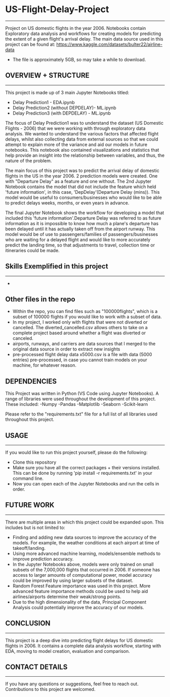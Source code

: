 # US-Flight-Delay-Project
---
Project on US domestic flights in the year 2006. Notebooks contain Exploratory data analysis and workflows for creating models for predicting the extent of a given flight's arrival delay.
The main data source used in this project can be found at: https://www.kaggle.com/datasets/bulter22/airline-data
- The file is approximately 5GB, so may take a while to download.

## OVERVIEW + STRUCTURE
---
This project is made up of 3 main Jupyter Notebooks titled:
- Delay Prediction1 - EDA.ipynb
- Delay Prediction2 (without DEPDELAY)- ML.ipynb
- Delay Prediction3 (with DEPDELAY) - ML.ipynb

The focus of Delay Prediction1 was to understand the dataset (US Domestic Flights - 2006) that we were working with through exploratory data analysis. We wanted to understand the various factors that affected flight delays, whilst also collecting data from external sources so that we could attempt to explain more of the variance and aid our models in future notebooks. This notebook also contained visualizations and statistics that help provide an insight into the relationship between variables, and thus, the nature of the problem.

The main focus of this project was to predict the arrival delay of domestic flights in the US in the year 2006. 2 prediction models were created. One with "Departure Delay" as a feature and one without. The 2nd Jupyter Notebook contains the model that did not include the feature which held 'future information', in this case, 'DepDelay'(Departure Delay (mins)). This model would be useful to consumers/businesses who would like to be able to predict delays weeks, months, or even years in advance.

The final Jupyter Notebook shows the workflow for developing a model that included this 'future information'.Departure Delay was referred to as future information as it is impossible to know how much a plane's departure has been delayed until it has actually taken off from the airport runway. This model would be of use to passengers/families of passengers/businesses who are waiting for a delayed flight and would like to more accurately predict the landing time, so that adjustments to travel, collection time or itineraries could be made.

## Skills Exemplified in this project
---
- 

## Other files in the repo
- Within the repo, you can find files such as "100000flights", which is a subset of 100000 flights if you would like to work with a subset of data.
- In my project, I worked only with flights that were not diverted or cancelled. The diverted_cancelled.csv allows others to take on a complete project based around whether a flight was diverted or canceled.
- airports, runways, and carriers are data sources that I merged to the original data source in order to extract new insights
- pre-processed flight delay data x5000.csv is a file with data (5000 entries) pre-processed, in case you cannot train models on your machine, for whatever reason.

## DEPENDENCIES

This Project was written in Python (VS Code using Jupyter Notebooks). A range of libraries were used throughout the development of this project. These included:
-Numpy
-Pandas
-Matplotlib
-Seaborn
-Scikit-learn

Please refer to the "requirements.txt" file for a full list of all libraries used throughout this project.

## USAGE
---
If you would like to run this project yourself, please do the following:
- Clone this repository
- Make sure you have all the correct packages + their versions installed. This can be done by running 'pip install -r requirements.txt' in your command line.
- Now you can open each of the Jupyter Notebooks and run the cells in order.

## FUTURE WORK
---
There are multiple areas in which this project could be expanded upon. This includes but is not limited to:
- Finding and adding new data sources to improve the accuracy of the models. For example, the weather conditions at each airport at time of takeoff/landing.
- Using more advanced machine learning, models/ensemble methods to improve prediction accuracy.
- In the Jupyter Notebooks above, models were only trained on small subsets of the 7,000,000 flights that occurred in 2006. If someone has access to larger amounts of computational power, model accuracy could be improved by using larger subsets of the dataset.
- Random Forest Feature importance was used in this project. More advanced feature importance methods could be used to help aid airlines/airports determine their weak/strong points.
- Due to the high dimensionality of the data, Principal Component Analysis could potentially improve the accuracy of our models.

## CONCLUSION
---
This project is a deep dive into predicting flight delays for US domestic flights in 2006. It contains a complete data analysis workflow, starting with EDA, moving to model creation, evaluation and comparison.

## CONTACT DETAILS
---
If you have any questions or suggestions, feel free to reach out. Contributions to this project are welcomed.


